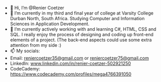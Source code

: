 - 👋 Hi, I’m @Renier Coetzer
- 👀 I’m currently in my third and final year of college at Varsity College Durban North, South Africa. Studying Computer and Information Sciences in Application Development.
- 🌱 I’m currently actively working with and learning C#, HTML, CSS and SQL. I really enjoy the process of designing and coding up front-end elements of a project. (The back-end aspects could use some extra attention from my side :)
- 📫 My socials:
- Email: reniercoetzer35@gmail.com or reniercoetzer75@gmail.com
- LinkedIn: www.linkedin.com/in/renier-coetzer-502921250
- CodeCademy: https://www.codecademy.com/profiles/mega4766391050
